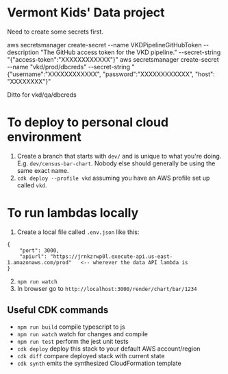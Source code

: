 # Vermont Kids' Data project

Need to create some secrets first.

aws secretsmanager create-secret --name VKDPipelineGitHubToken --description "The GitHub access token for the VKD pipeline." --secret-string "{\"access-token\":\"XXXXXXXXXXXX\"}"
aws secretsmanager create-secret --name "vkd/prod/dbcreds" --secret-string "{\"username\":\"XXXXXXXXXXXX\", \"password\":\"XXXXXXXXXXXX\", \"host\": \"XXXXXXXX\"}"

Ditto for vkd/qa/dbcreds

# To deploy to personal cloud environment

1. Create a branch that starts with `dev/` and is unique to what you're doing. E.g. `dev/census-bar-chart`. Nobody else should
generally be using the same exact name.
2. `cdk deploy --profile vkd` assuming you have an AWS profile set up called `vkd`.

# To run lambdas locally
1. Create a local file called `.env.json` like this:
```
{
    "port": 3000,
    "apiurl": "https://jrnkzrwp0l.execute-api.us-east-1.amazonaws.com/prod"   <-- wherever the data API lambda is
}
```
2. `npm run watch`
3. In browser go to `http://localhost:3000/render/chart/bar/1234`

## Useful CDK commands

 * `npm run build`   compile typescript to js
 * `npm run watch`   watch for changes and compile
 * `npm run test`    perform the jest unit tests
 * `cdk deploy`      deploy this stack to your default AWS account/region
 * `cdk diff`        compare deployed stack with current state
 * `cdk synth`       emits the synthesized CloudFormation template
